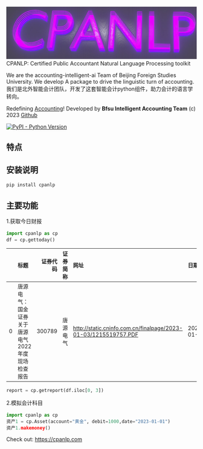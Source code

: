 [![](https://raw.githubusercontent.com/accounting-intelligent-ai/cpanlp/main/cpanlp.png)](https://cpanlp.com)
CPANLP: Certified Public Accountant Natural Language Processing toolkit

We are the accounting-intelligent-ai Team of Beijing Foreign Studies University. We develop A package to drive the linguistic turn of accounting.我们是北外智能会计团队，开发了这套智能会计python组件，助力会计的语言学转向。

Redefining [Accounting](https://cpanlp.com/overview/redefine)!
Developed by **Bfsu Intelligent Accounting Team** (c) 2023
[Github](https://github.com/accounting-intelligent-ai/cpanlp)

[![PyPI - Python Version](https://img.shields.io/static/v1?label=pypi&message=v1.0.19&color=blue)](https://pypi.org/project/cpanlp/)
## 特点

## 安装说明
```python
pip install cpanlp
```

## 主要功能
1.获取今日财报
```python
import cpanlp as cp
df = cp.gettoday()
```
|    | 标题                                               |   证券代码 | 证券简称   | 网址                                                            | 日期       |   id |
|---:|:---------------------------------------------------|-----------:|:-----------|:----------------------------------------------------------------|:-----------|-----:|
|  0 | 唐源电气：国金证券关于唐源电气2022年度现场检查报告 |     300789 | 唐源电气   | http://static.cninfo.com.cn/finalpage/2023-01-03/1215519757.PDF | 2023-01-03 |    1 |

```python
report = cp.getreport(df.iloc[0, 3])
```

2.模拟会计科目
```python
import cpanlp as cp
资产1 = cp.Asset(account="黄金", debit=1000,date="2023-01-01")
资产1.makemoney()
```
Check out: https://cpanlp.com